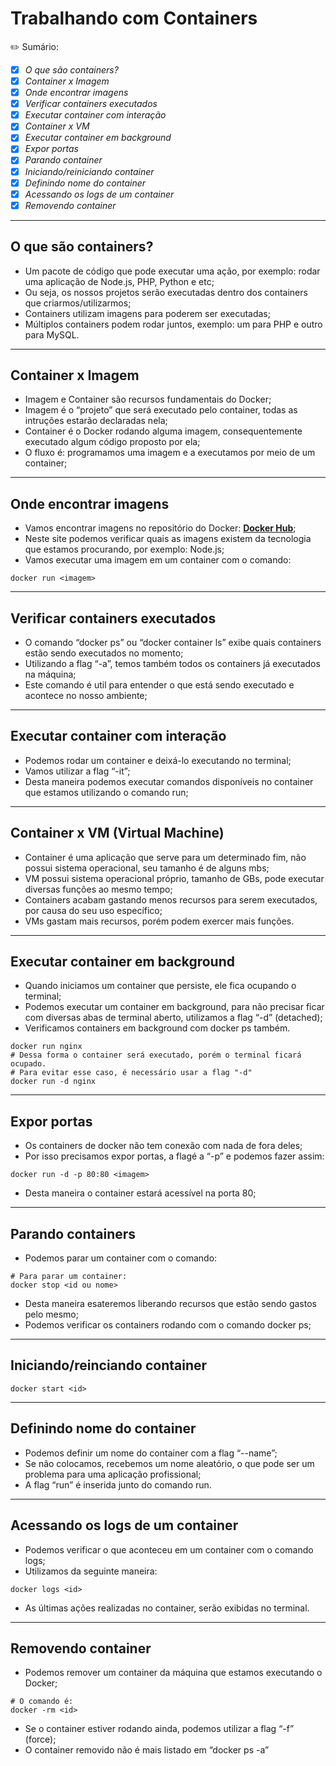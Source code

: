 # Trabalhando com Containers

<aside>
✏️ Sumário:

- [x] *O que são containers?*
- [x] *Container x Imagem*
- [x] *Onde encontrar imagens*
- [x] *Verificar containers executados*
- [x] *Executar container com interação*
- [x] *Container x VM*
- [x] *Executar container em background*
- [x] *Expor portas*
- [x] *Parando container*
- [x] *Iniciando/reiniciando container*
- [x] *Definindo nome do container*
- [x] *Acessando os logs de um container*
- [x] *Removendo container*
</aside>

---

## O que são containers?

- Um pacote de código que pode executar uma ação, por exemplo: rodar uma aplicação de Node.js, PHP, Python e etc;
- Ou seja, os nossos projetos serão executadas dentro dos containers que criarmos/utilizarmos;
- Containers utilizam imagens para poderem ser executadas;
- Múltiplos containers podem rodar juntos, exemplo: um para PHP e outro para MySQL.

---

## Container x Imagem

- Imagem e Container são recursos fundamentais do Docker;
- Imagem é o “projeto” que será executado pelo container, todas as intruções estarão declaradas nela;
- Container é o Docker rodando alguma imagem, consequentemente executado algum código proposto por ela;
- O fluxo é: programamos uma imagem e a executamos por meio de um container;

---

## Onde encontrar imagens

- Vamos encontrar imagens no repositório do Docker: [**Docker Hub**](https://hub.docker.com/);
- Neste site podemos verificar quais as imagens existem da tecnologia que estamos procurando, por exemplo: Node.js;
- Vamos executar uma imagem em um container com o comando:

```docker
docker run <imagem>
```

---

## Verificar containers executados

- O comando “docker ps” ou “docker container ls” exibe quais containers estão sendo executados no momento;
- Utilizando a flag “-a”, temos também todos os containers já executados na máquina;
- Este comando é util para entender o que está sendo executado e acontece no nosso ambiente;

---

## Executar container com interação

- Podemos rodar um container e deixá-lo executando no terminal;
- Vamos utilizar a flag “-it”;
- Desta maneira podemos executar comandos disponíveis no container que estamos utilizando o comando run;

---

## Container x VM (Virtual Machine)

- Container é uma aplicação que serve para um determinado fim, não possui sistema operacional, seu tamanho é de alguns mbs;
- VM possui sistema operacional próprio, tamanho de GBs, pode executar diversas funções ao mesmo tempo;
- Containers acabam gastando menos recursos para serem executados, por causa do seu uso específico;
- VMs gastam mais recursos, porém podem exercer mais funções.

---

## Executar container em background

- Quando iniciamos um container que persiste, ele fica ocupando o terminal;
- Podemos executar um container em background, para não precisar ficar com diversas abas de terminal aberto, utilizamos a flag “-d” (detached);
- Verificamos containers em background com docker ps também.

```docker
docker run nginx
# Dessa forma o container será executado, porém o terminal ficará ocupado.
# Para evitar esse caso, é necessário usar a flag "-d"
docker run -d nginx
```

---

## Expor portas

- Os containers de docker não tem conexão com nada de fora deles;
- Por isso precisamos expor portas, a flagé a “-p” e podemos fazer assim:

```docker
docker run -d -p 80:80 <imagem>
```

- Desta maneira o container estará acessível na porta 80;

---

## Parando containers

- Podemos parar um container com o comando:

```docker
# Para parar um container:
docker stop <id ou nome>
```

- Desta maneira esateremos liberando recursos que estão sendo gastos pelo mesmo;
- Podemos verificar os containers rodando com o comando docker ps;

---

## Iniciando/reinciando container

```docker
docker start <id>
```

---

## Definindo nome do container

- Podemos definir um nome do container com a flag “--name”;
- Se não colocamos, recebemos um nome aleatório, o que pode ser um problema para uma aplicação profissional;
- A flag “run” é inserida junto do comando run.

---

## Acessando os logs de um container

- Podemos verificar o que aconteceu em um container com o comando logs;
- Utilizamos da seguinte maneira:

```docker
docker logs <id>
```

- As últimas ações realizadas no container, serão exibidas no terminal.

---

## Removendo container

- Podemos remover um container da máquina que estamos executando o Docker;

```docker
# O comando é:
docker -rm <id>
```

- Se o container estiver rodando ainda, podemos utilizar a flag “-f” (force);
- O container removido não é mais listado em “docker ps -a”